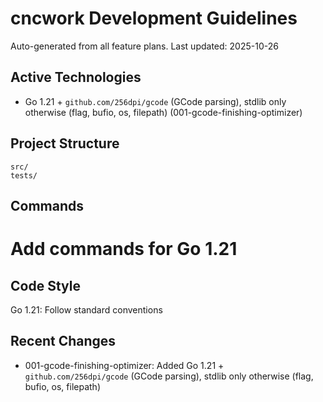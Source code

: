# cncwork Development Guidelines

Auto-generated from all feature plans. Last updated: 2025-10-26

## Active Technologies

- Go 1.21 + `github.com/256dpi/gcode` (GCode parsing), stdlib only otherwise (flag, bufio, os, filepath) (001-gcode-finishing-optimizer)

## Project Structure

```text
src/
tests/
```

## Commands

# Add commands for Go 1.21

## Code Style

Go 1.21: Follow standard conventions

## Recent Changes

- 001-gcode-finishing-optimizer: Added Go 1.21 + `github.com/256dpi/gcode` (GCode parsing), stdlib only otherwise (flag, bufio, os, filepath)

<!-- MANUAL ADDITIONS START -->
<!-- MANUAL ADDITIONS END -->
